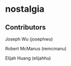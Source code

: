 # nostalgia

## Contributors

Joseph Wu (josephwu)

Robert McManus (remcmanu)

Elijah Huang  (elijahhu)
